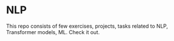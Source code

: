 # NLP
This repo consists of few exercises, projects, tasks related to NLP, Transformer models, ML. Check it out.
